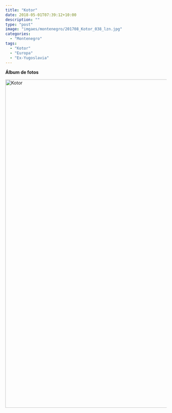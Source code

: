```yaml
---
title: "Kotor"
date: 2018-05-01T07:39:12+10:00
description: ""
type: "post"
image: "imgaes/montenegro/201708_Kotor_038_lzn.jpg"
categories: 
  - "Montenegro"
tags:
  - "Kotor"
  - "Europa"
  - "Ex-Yugoslavia" 
---
```


**Álbum de fotos**

<a data-flickr-embed="true" data-header="true" data-footer="true"  href="https://www.flickr.com/photos/144447981@N03/albums/72157705320397784" title="Kotor"><img src="https://farm8.staticflickr.com/7851/31637512457_797f0ba554_o.jpg" width="683" height="1024" alt="Kotor"></a><script async src="//embedr.flickr.com/assets/client-code.js" charset="utf-8"></script>